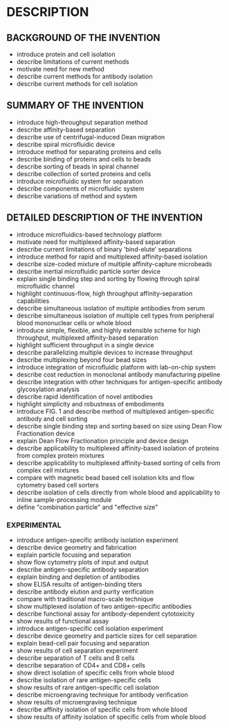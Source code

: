 # DESCRIPTION

## BACKGROUND OF THE INVENTION

- introduce protein and cell isolation
- describe limitations of current methods
- motivate need for new method
- describe current methods for antibody isolation
- describe current methods for cell isolation

## SUMMARY OF THE INVENTION

- introduce high-throughput separation method
- describe affinity-based separation
- describe use of centrifugal-induced Dean migration
- describe spiral microfluidic device
- introduce method for separating proteins and cells
- describe binding of proteins and cells to beads
- describe sorting of beads in spiral channel
- describe collection of sorted proteins and cells
- introduce microfluidic system for separation
- describe components of microfluidic system
- describe variations of method and system

## DETAILED DESCRIPTION OF THE INVENTION

- introduce microfluidics-based technology platform
- motivate need for multiplexed affinity-based separation
- describe current limitations of binary 'bind-elute' separations
- introduce method for rapid and multiplexed affinity-based isolation
- describe size-coded mixture of multiple affinity-capture microbeads
- describe inertial microfluidic particle sorter device
- explain single binding step and sorting by flowing through spiral microfluidic channel
- highlight continuous-flow, high throughput affinity-separation capabilities
- describe simultaneous isolation of multiple antibodies from serum
- describe simultaneous isolation of multiple cell types from peripheral blood mononuclear cells or whole blood
- introduce simple, flexible, and highly extensible scheme for high throughput, multiplexed affinity-based separation
- highlight sufficient throughput in a single device
- describe parallelizing multiple devices to increase throughput
- describe multiplexing beyond four bead sizes
- introduce integration of microfluidic platform with lab-on-chip system
- describe cost reduction in monoclonal antibody manufacturing pipeline
- describe integration with other techniques for antigen-specific antibody glycosylation analysis
- describe rapid identification of novel antibodies
- highlight simplicity and robustness of embodiments
- introduce FIG. 1 and describe method of multiplexed antigen-specific antibody and cell sorting
- describe single binding step and sorting based on size using Dean Flow Fractionation device
- explain Dean Flow Fractionation principle and device design
- describe applicability to multiplexed affinity-based isolation of proteins from complex protein mixtures
- describe applicability to multiplexed affinity-based sorting of cells from complex cell mixtures
- compare with magnetic bead based cell isolation kits and flow cytometry based cell sorters
- describe isolation of cells directly from whole blood and applicability to inline sample-processing module
- define "combination particle" and "effective size"

### EXPERIMENTAL

- introduce antigen-specific antibody isolation experiment
- describe device geometry and fabrication
- explain particle focusing and separation
- show flow cytometry plots of input and output
- describe antigen-specific antibody separation
- explain binding and depletion of antibodies
- show ELISA results of antigen-binding titers
- describe antibody elution and purity verification
- compare with traditional macro-scale technique
- show multiplexed isolation of two antigen-specific antibodies
- describe functional assay for antibody-dependent cytotoxicity
- show results of functional assay
- introduce antigen-specific cell isolation experiment
- describe device geometry and particle sizes for cell separation
- explain bead-cell pair focusing and separation
- show results of cell separation experiment
- describe separation of T cells and B cells
- describe separation of CD4+ and CD8+ cells
- show direct isolation of specific cells from whole blood
- describe isolation of rare antigen-specific cells
- show results of rare antigen-specific cell isolation
- describe microengraving technique for antibody verification
- show results of microengraving technique
- describe affinity isolation of specific cells from whole blood
- show results of affinity isolation of specific cells from whole blood

